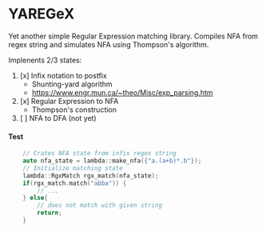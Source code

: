 # YAREGeX
Yet another simple Regular Expression matching library. 
Compiles NFA from regex string and simulates NFA using Thompson's algorithm. 

Implenents 2/3 states: 
1. [x] Infix notation to postfix
    - Shunting-yard algorithm
    - https://www.engr.mun.ca/~theo/Misc/exp_parsing.htm
2. [x] Regular Expression to NFA
    - Thompson's construction 
3. [ ] NFA to DFA (not yet)

#### Test
```cpp
    // Crates NFA state from infix regex string
    auto nfa_state = lambda::make_nfa({"a.(a+b)*.b"});
    // Initialize matching state 
    lambda::RgxMatch rgx_match(nfa_state);
    if(rgx_match.match("abba")) {
        // ...
    } else{
        // does not match with given string
        return;
    }
```
